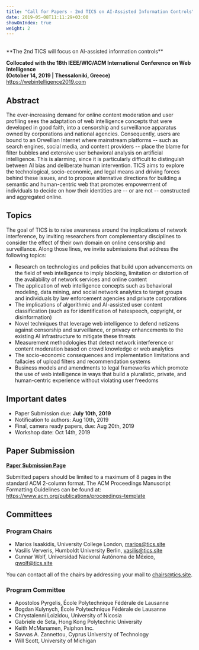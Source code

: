 ```yaml
---
title: "Call for Papers - 2nd TICS on AI-Assisted Information Controls"
date: 2019-05-08T11:11:29+03:00
showOnIndex: true
weight: 2
---
```


<br>
**The 2nd TICS will focus on AI-assisted information controls**

**Collocated with the 18th IEEE/WIC/ACM International Conference on Web Intelligence <br>
(October 14, 2019 | Thessaloniki, Greece) <br>**
https://webintelligence2019.com

## Abstract

The ever-increasing demand for online content moderation and user
profiling sees the adaptation of web intelligence concepts that were developed
in good faith, into a censorship and surveillance apparatus owned by
corporations and national agencies. Consequently, users are bound to an
Orwellian Internet where mainstream platforms -- such as search engines, social
media, and content providers -- place the blame for filter bubbles and extensive
user behavioral analysis on artificial intelligence. This is alarming, since it is particularly
difficult to distinguish between AI bias and deliberate human intervention. TICS
aims to explore the technological, socio-economic, and legal means and driving
forces behind these issues, and to propose alternative directions for building a
semantic and human-centric web that promotes empowerment of individuals to decide
on how their identities are -- or are not -- constructed and aggregated online.

## Topics

The goal of TICS is to raise awareness around the implications of network
interference, by inviting researchers from complementary disciplines to consider
the effect of their own domain on online censorship and surveillance. Along
those lines, we invite submissions that address the following topics:

* Research on technologies and policies that build upon advancements on the
    field of web intelligence to imply blocking, limitation or distortion of the
    availability of network services and online content
* The application of web intelligence concepts such as behavioral modeling,
    data mining, and social network analytics to target groups and individuals
    by law enforcement agencies and private corporations
* The implications of algorithmic and AI-assisted user content classification
    (such as for identification of hatespeech, copyright, or disinformation)
* Novel techniques that leverage web intelligence to defend netizens against
    censorship and surveillance, or privacy enhancements to the existing AI
    infrastructure to mitigate these threats
* Measurement methodologies that detect network interference or content
    moderation based on crowd knowledge or web analytics
* The socio-economic consequences and implementation limitations and fallacies
    of upload filters and recommendation systems
* Business models and amendments to legal frameworks which promote the use of
    web intelligence in ways that build a pluralistic, private, and
    human-centric experience without violating user freedoms

## Important dates

 * Paper Submission due:            **July 10th, 2019**
 * Notification to authors:         Aug 10th, 2019
 * Final, camera ready papers, due: Aug 20th, 2019
 * Workshop date:                   Oct 14th, 2019

## Paper Submission

**[Paper Submission Page](https://wi-lab.com/cyberchair/2019/wi19/scripts/submit.php?subarea=S04&undisplay_detail=1&wh=/cyberchair/2019/wi19/scripts/ws_submit.php)**
<br>

Submitted papers should be limited to a maximum of 8 pages in the
standard ACM 2-column format. The ACM Proceedings Manuscript Formatting
Guidelines can be found at: https://www.acm.org/publications/proceedings-template


## Committees

### Program Chairs

* Marios Isaakidis, University College London, marios@tics.site
* Vasilis Ververis, Humboldt University Berlin, vasilis@tics.site
* Gunnar Wolf, Universidad Nacional Autónoma de México, gwolf@tics.site

You can contact all of the chairs by addressing your mail to
chairs@tics.site.

### Program Committee

* Apostolos Pyrgelis, École Polytechnique Fédérale de Lausanne
* Bogdan Kulynych, École Polytechnique Fédérale de Lausanne
* Chrystalenni Loizidou, University of Nicosia
* Gabriele de Seta, Hong Kong Polytechnic University
* Keith McManamen, Psiphon Inc.
* Savvas A. Zannettou, Cyprus University of Technology
* Will Scott, University of Michigan
